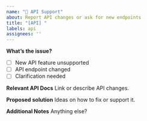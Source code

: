 ```yaml
---
name: "🔧 API Support"
about: Report API changes or ask for new endpoints
title: "[API] "
labels: api
assignees: ''
---
```

**What’s the issue?**

- [ ] New API feature unsupported
- [ ] API endpoint changed
- [ ] Clarification needed

**Relevant API Docs**
Link or describe API changes.

**Proposed solution**
Ideas on how to fix or support it.

**Additional Notes**
Anything else?
